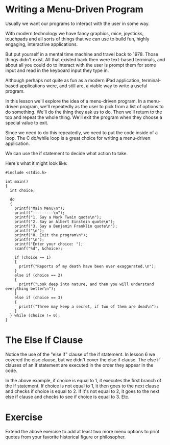 Writing a Menu-Driven Program
=============================

Usually we want our programs to interact with the user in some way.

With modern technology we have fancy graphics, mice, joysticks, touchpads
and all sorts of things that we can use to build fun, highly engaging,
interactive applications.

But put yourself in a mental time machine and travel back to 1978. Those
things didn't exist. All that existed back then were text-based terminals,
and about all you could do to interact with the user is prompt them for
some input and read in the keyboard input they type in.

Although perhaps not quite as fun as a modern iPad application, terminal-based
applications were, and still are, a viable way to write a useful program.

In this lesson we'll explore the idea of a menu-driven program. In a menu-driven
program, we'll repeatedly as the user to pick from a list of options to do something.
We'll do the thing they ask us to do. Then we'll return to the top and repeat the
whole thing. We'll exit the program when they choose a special value to exit.

Since we need to do this repeatedly, we need to put the code inside of a loop.
The C do/while loop is a great choice for writing a menu-driven application.

We can use the if statement to decide what action to take.

Here's what it might look like:

```
#include <stdio.h>

int main()
{
  int choice;

  do
  {
    printf("Main Menu\n");
    printf("---------\n");
    printf("1. Say a Mark Twain quote\n");
    printf("2. Say an Albert Einstein quote\n");
    printf("3. Say a Benjamin Franklin quote\n");
    printf("\n");
    printf("0. Exit the program\n");
    printf("\n");
    printf("Enter your choice: ");
    scanf("%d", &choice);

    if (choice == 1)
    {
      printf("Reports of my death have been over exaggerated.\n");
    }
    else if (choice == 2)
    {
      printf("Look deep into nature, and then you will understand everything better\n");
    }
    else if (choice == 3)
    {
      printf("Three may keep a secret, if two of them are dead\n");
    }
  } while (choice != 0);
}
```

The Else If Clause
==================

Notice the use of the "else if" clause of the if statement. In lesson 6 we covered the else clause, but we
didn't cover the else if clause. The else if clauses of an if statement are executed in the order they
appear in the code.

In the above example, if choice is equal to 1, it executes the first branch of the if statement. If choice
is not equal to 1, it then goes to the next clause and checks if choice is equal to 2. If it's not equal
to 2, it goes to the next else if clause and checks to see if choice is equal to 3. Etc.

Exercise
========

Extend the above exercise to add at least two more menu options to print quotes
from your favorite historical figure or philosopher.
